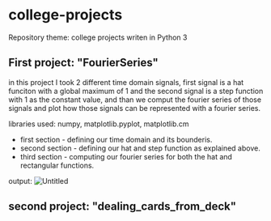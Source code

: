 # college-projects
Repository theme: college projects writen in Python 3


## First project: "FourierSeries"
in this project I took 2 different time domain signals, first signal is a hat funciton with a global maximum of 1 
and the second signal is a step function with 1 as the constant value, and than we comput the fourier series of those signals
and plot how those signals can be represented with a fourier series.

libraries used: numpy, matplotlib.pyplot, matplotlib.cm

* first section - defining our time domain and its bounderis.
* second section - defining our hat and step function as explained above.
* third section - computing our fourier series for both the hat and rectangular functions.

output: 
![Untitled](https://user-images.githubusercontent.com/69191953/90231456-dd862880-de23-11ea-9e75-bae1be2c9f77.png)


## second project: "dealing_cards_from_deck"
